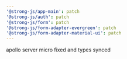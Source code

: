 ```yaml
---
'@strong-js/app-main': patch
'@strong-js/auth': patch
'@strong-js/form': patch
'@strong-js/form-adapter-evergreen': patch
'@strong-js/form-adapter-material-ui': patch
---
```


apollo server micro fixed and types synced
